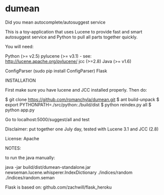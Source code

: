 dumean
======

Did you mean autocomplete/autosuggest service


This is a toy-application that uses Lucene to provide fast and smart
autosuggest service and Python to pull all parts together quickly.



You will need:

Python (>= v2.5)
pylucene (>= v3.1)  - see: http://lucene.apache.org/pylucene/
jcc (>=2.8)
Java (>= v1.6)

ConfigParser (sudo pip install ConfigParser)
Flask



INSTALLATION

First make sure you have lucene and JCC installed properly. Then do:

$ git clone https://github.com/romanchyla/dumean.git
$ ant build-unpack
$ export PYTHONPATH=./src/python:./build/dist
$ python reindex.py all
$ python app.py

Go to localhost:5000/suggest/all and test


Disclaimer: put together one July day, tested with Lucene 3.1 and JCC (2.8)

License: Apache 



NOTES:

to run the java manually:

java -jar build/dist/dumean-standalone.jar newseman.lucene.whisperer.IndexDictionary ./indices/random ./indices/random.seman

Flask is based on: github.com/zachwill/flask_heroku


